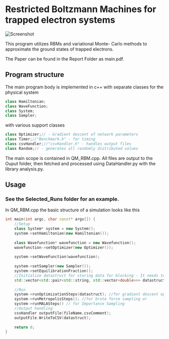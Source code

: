 # Restricted Boltzmann Machines for trapped electron systems

![Screenshot](Results/Report_Results/D2_P_1I_N_Importance_S_2pow20_eqS_2pow20_Position_SamplingSingle_E1.png")



This program utilizes RBMs and variational Monte- Carlo methods to approximate the ground states of trapped electrons.

The Paper can be found in the Report Folder as main.pdf.
## Program structure

The main program body is implemented in c++ with separate classes for the physical system

```c++
class Hamiltonian; 
class WaveFunction;
class System;
class Sampler;
```
with various support classes
```c++
class Optimizer;// - Gradient descent of network parameters
class Timer;//"Benchmark.h" - for timing 
class csvHandler;//"csvHandler.h" - handles output files
class Random;// - generates all randomly distributed values
```
The main scope is contained in QM_RBM.cpp. All files are output to the Ouput folder, then fetched and processed using 
DataHandler.py with the library analysis.py.

## Usage
### See the Selected_Runs folder for an example.
In QM_RBM.cpp the basic structure of a simulation looks like this
```c++
int main(int argc, char const* argv[]) {
    //Setup
    class System* system = new System();
    system->setHamiltonian(new Hamiltonian());
    
    class Wavefunction* wavefunction = new Wavefunction();
    wavefunction->setOptimizer(new Optimizer());
    
    system->setWaveFunction(wavefunction);
    
    system->setSampler(new Sampler());
    system->setEquilibrationFraction();
    //Initialize datastruct for storing data for blocking - It needs to have this form
    std::vector<std::pair<std::string, std::vector<double>>> datastruct = std::vector<std::pair<std::string, std::vector<double>>>();
    
    //Run
    system->runOptimizationSteps(datastruct); //for gradient descent optimization or
    system->runMetropolisSteps(); //for brute force sampling or
    system->runMALASteps() // for Importance Sampling
    //Output handling
    csvHandler outputFile(fileName,csvComment);
    outputFile.WriteToCSV(datastruct);
    
    return 0;
}
```

